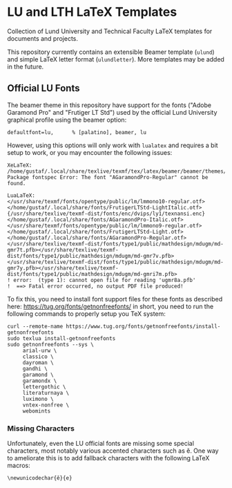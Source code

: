 # LU and LTH LaTeX Templates

Collection of Lund University and Technical Faculty LaTeX templates for
documents and projects.

This repository currently contains an extensible Beamer template (`ulund`) and
simple LaTeX letter format (`ulundletter`). More templates may be added in the
future.


## Official LU Fonts

The beamer theme in this repository have support for the fonts ("Adobe Garamond
Pro" and "Frutiger LT Std") used by the official Lund University graphical
profile using the beamer option:

```
defaultfont=lu,      % [palatino], beamer, lu
```

However, using this options will only work with `lualatex` and requires a bit
setup to work, or you may encounter the following issues:

```
XeLaTeX:
/home/gustaf/.local/share/texlive/texmf/tex/latex/beamer/beamer/themes/ulund/beamerfontthemeulund.sty:42: Package fontspec Error: The font "AGaramondPro-Regular" cannot be found.

LuaLaTeX:
</usr/share/texmf/fonts/opentype/public/lm/lmmono10-regular.otf></home/gustaf/.local/share/fonts/FrutigerLTStd-LightItalic.otf>{/usr/share/texlive/texmf-dist/fonts/enc/dvips/ly1/texnansi.enc}</home/gustaf/.local/share/fonts/AGaramondPro-Italic.otf></usr/share/texmf/fonts/opentype/public/lm/lmmono9-regular.otf></home/gustaf/.local/share/fonts/FrutigerLTStd-Light.otf></home/gustaf/.local/share/fonts/AGaramondPro-Regular.otf></usr/share/texlive/texmf-dist/fonts/type1/public/mathdesign/mdugm/md-gmr7t.pfb></usr/share/texlive/texmf-dist/fonts/type1/public/mathdesign/mdugm/md-gmr7v.pfb></usr/share/texlive/texmf-dist/fonts/type1/public/mathdesign/mdugm/md-gmr7y.pfb></usr/share/texlive/texmf-dist/fonts/type1/public/mathdesign/mdugm/md-gmri7m.pfb>
! error:  (type 1): cannot open file for reading 'ugmr8a.pfb'
!  ==> Fatal error occurred, no output PDF file produced!
```

To fix this, you need to install font support files for these fonts as described
here: https://tug.org/fonts/getnonfreefonts/ in short, you need to run the
following commands to properly setup you TeX system:

```
curl --remote-name https://www.tug.org/fonts/getnonfreefonts/install-getnonfreefonts
sudo texlua install-getnonfreefonts
sudo getnonfreefonts --sys \
     arial-urw \
     classico \
     dayroman \
     gandhi \
     garamond \
     garamondx \
     lettergothic \
     literaturnaya \
     luximono \
     vntex-nonfree \
     webomints
```

### Missing Characters

Unfortunately, even the LU official fonts are missing some special characters,
most notably various accented characters such as ě. One way to ameliorate this
is to add fallback characters with the following LaTeX macros:

```
\newunicodechar{ě}{e}
```
